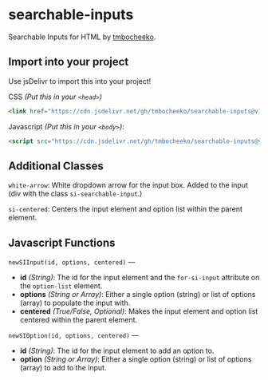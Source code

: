 # searchable-inputs
Searchable Inputs for HTML by [tmbocheeko](https://www.twitter.com/tmbocheeko_).

## Import into your project
Use jsDelivr to import this into your project!

CSS _(Put this in your `<head>`)_

```html
<link href="https://cdn.jsdelivr.net/gh/tmbocheeko/searchable-inputs@v1.0/stles.css" rel="stylesheet" type="text/css" />
```

Javascript _(Put this in your `<body>`)_:

```html
<script src="https://cdn.jsdelivr.net/gh/tmbocheeko/searchable-inputs@v1.0/script.js" crossorigin="anonymous" defer></script>
```

## Additional Classes

`white-arrow`: White dropdown arrow for the input box. Added to the input (div with the class `si-searchable-input`.)

`si-centered`: Centers the input element and option list within the parent element.

## Javascript Functions

`newSIInput(id, options, centered)` —
- **id** _(String)_: The id for the input element and the `for-si-input` attribute on the `option-list` element.
- **options** _(String or Array)_: Either a single option (string) or list of options (array) to populate the input with.
- **centered** _(True/False, Optional)_: Makes the input element and option list centered within the parent element.

`newSIOption(id, options, centered)` —
- **id** _(String)_: The id for the input element to add an option to.
- **option** _(String or Array)_: Either a single option (string) or list of options (array) to add to the input.
